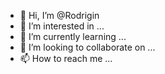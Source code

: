 - 👋 Hi, I’m @Rodrigin
- 👀 I’m interested in ...
- 🌱 I’m currently learning ...
- 💞️ I’m looking to collaborate on ...
- 📫 How to reach me ...

<!---
Rodrigin/Rodrigin is a ✨ special ✨ repository because its `README.md` (this file) appears on your GitHub profile.
You can click the Preview link to take a look at your changes.
--->
